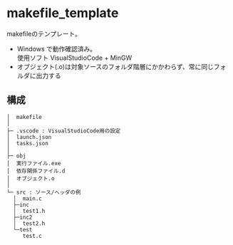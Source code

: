 # makefile_template
makefileのテンプレート。  
* Windows で動作確認済み。  
  使用ソフト VisualStudioCode + MinGW
* オブジェクト(.o)は対象ソースのフォルダ階層にかかわらず、常に同じフォルダに出力する

## 構成
	│  makefile
	│
	├─ .vscode : VisualStudioCode用の設定
	│  launch.json
	│  tasks.json
	│
	├─ obj
	│  実行ファイル.exe
	│  依存関係ファイル.d
	│  オブジェクト.o
	│
	└─ src : ソース/ヘッダの例
	  │  main.c
	  ├─inc
	  │  test1.h
	  ├─inc2
	  │  test2.h
	  └─test
	     test.c
